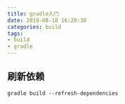```yaml
---
title: gradle入门
date: 2019-08-18 16:29:38
categories: build
tags:
- build
- gradle
---
```


## 刷新依赖

```shell
gradle build --refresh-dependencies
```
